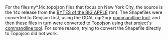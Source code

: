 For the files ny*.14c.topojson files that focus on New York City, the source is the 14c release from the [BYTES of the BIG APPLE](http://www.nyc.gov/html/dcp/html/bytes/districts_download_metadata.shtml) (tm). The Shapefiles were converted to Geojson first, using the GDAL ogr2ogr [commandline tool](http://ben.balter.com/2013/06/26/how-to-convert-shapefiles-to-geojson-for-use-on-github/), and then these files in turn were converted to Topojson using that project's [commandline tool](https://github.com/mbostock/topojson/wiki/Command-Line-Reference). For some reason, trying to convert the Shapefile directly to Topojson did not work. 
